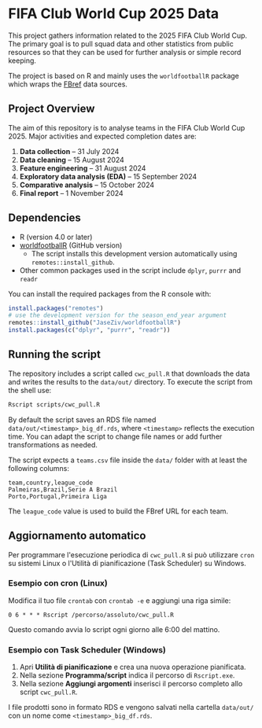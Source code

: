 # FIFA Club World Cup 2025 Data

This project gathers information related to the 2025 FIFA Club World Cup. The
primary goal is to pull squad data and other statistics from public resources so
that they can be used for further analysis or simple record keeping.

The project is based on R and mainly uses the `worldfootballR` package which
wraps the [FBref](https://fbref.com/en/) data sources.

## Project Overview

The aim of this repository is to analyse teams in the FIFA Club World Cup 2025.
Major activities and expected completion dates are:

1. **Data collection** – 31 July 2024
2. **Data cleaning** – 15 August 2024
3. **Feature engineering** – 31 August 2024
4. **Exploratory data analysis (EDA)** – 15 September 2024
5. **Comparative analysis** – 15 October 2024
6. **Final report** – 1 November 2024


## Dependencies

- R (version 4.0 or later)
- [worldfootballR](https://github.com/JaseZiv/worldfootballR) (GitHub version)
  - The script installs this development version automatically using
    `remotes::install_github`.
- Other common packages used in the script include `dplyr`, `purrr` and
  `readr`

You can install the required packages from the R console with:

```r
install.packages("remotes")
# use the development version for the season_end_year argument
remotes::install_github("JaseZiv/worldfootballR")
install.packages(c("dplyr", "purrr", "readr"))
```

## Running the script

The repository includes a script called `cwc_pull.R` that downloads the data and
writes the results to the `data/out/` directory. To execute the script from the
shell use:

```bash
Rscript scripts/cwc_pull.R
```

By default the script saves an RDS file named `data/out/<timestamp>_big_df.rds`, where `<timestamp>` reflects the execution time. You can adapt the script to change file names or add further transformations as needed.

The script expects a `teams.csv` file inside the `data/` folder with at least
the following columns:

```csv
team,country,league_code
Palmeiras,Brazil,Serie A Brazil
Porto,Portugal,Primeira Liga
```

The `league_code` value is used to build the FBref URL for each team.

## Aggiornamento automatico

Per programmare l'esecuzione periodica di `cwc_pull.R` si può utilizzare
`cron` su sistemi Linux o l'Utilità di pianificazione (Task Scheduler) su
Windows.

### Esempio con cron (Linux)

Modifica il tuo file `crontab` con `crontab -e` e aggiungi una riga simile:

```cron
0 6 * * * Rscript /percorso/assoluto/cwc_pull.R
```

Questo comando avvia lo script ogni giorno alle 6:00 del mattino.

### Esempio con Task Scheduler (Windows)

1. Apri **Utilità di pianificazione** e crea una nuova operazione
   pianificata.
2. Nella sezione **Programma/script** indica il percorso di `Rscript.exe`.
3. Nella sezione **Aggiungi argomenti** inserisci il percorso completo allo
   script `cwc_pull.R`.

I file prodotti sono in formato RDS e vengono salvati nella cartella `data/out/` con un nome come `<timestamp>_big_df.rds`.
